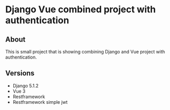 # Django Vue combined project with authentication

## About
This is small project that is showing combining Django and Vue project with authentication. 


## Versions
- Django 5.1.2
- Vue 3
- Restframework
- Restframework simple jwt